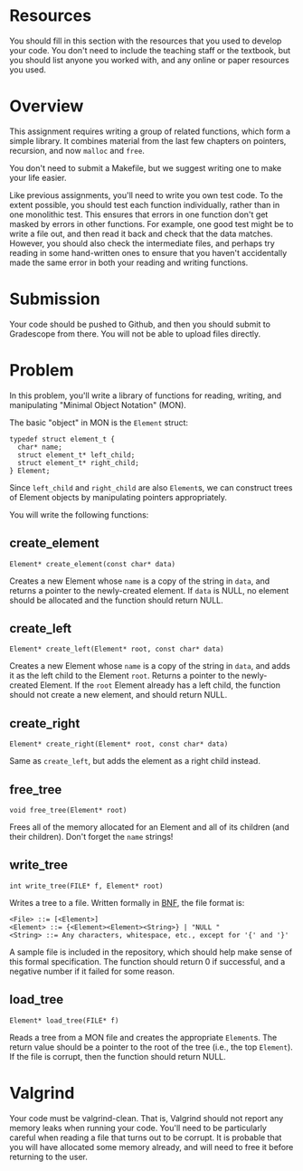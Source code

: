 # Resources
You should fill in this section with the resources that you used to develop your code.  You don't need to include the teaching staff or the textbook, but you should list anyone you worked with, and any online or paper resources you used.

# Overview
This assignment requires writing a group of related functions, which form a simple library.  It combines material from the last few chapters on pointers, recursion, and now `malloc` and `free`.

You don't need to submit a Makefile, but we suggest writing one to make your life easier.

Like previous assignments, you'll need to write you own test code.  To the extent possible, you should test each function individually, rather than in one monolithic test.  This ensures that errors in one function don't get masked by errors in other functions.  For example, one good test might be to write a file out, and then read it back and check that the data matches.  However, you should also check the intermediate files, and perhaps try reading in some hand-written ones to ensure that you haven't accidentally made the same error in both your reading and writing functions.

# Submission
Your code should be pushed to Github, and then you should submit to Gradescope from there.  You will not be able to upload files directly.

# Problem
In this problem, you'll write a library of functions for reading, writing, and manipulating "Minimal Object Notation" (MON).

The basic "object" in MON is the `Element` struct:

    typedef struct element_t {
      char* name;
      struct element_t* left_child;
      struct element_t* right_child;
    } Element;

Since `left_child` and `right_child` are also `Element`s, we can construct trees of Element objects by manipulating pointers appropriately.

You will write the following functions:

## create_element

    Element* create_element(const char* data)

Creates a new Element whose `name` is a copy of the string in `data`, and returns a pointer to the newly-created element.  If `data` is NULL, no element should be allocated and the function should return NULL.

## create_left

    Element* create_left(Element* root, const char* data)

Creates a new Element whose `name` is a copy of the string in `data`, and adds it as the left child to the Element `root`.  Returns a pointer to the newly-created Element.  If the `root` Element already has a left child, the function should not create a new element, and should return NULL.

## create_right

    Element* create_right(Element* root, const char* data)

Same as `create_left`, but adds the element as a right child instead.

## free_tree

    void free_tree(Element* root)

Frees all of the memory allocated for an Element and all of its children (and their children).  Don't forget the `name` strings!

## write_tree

    int write_tree(FILE* f, Element* root)

Writes a tree to a file.  Written formally in [BNF](https://en.wikipedia.org/wiki/Backus%E2%80%93Naur_form#Example), the file format is:

    <File> ::= [<Element>]
    <Element> ::= {<Element><Element><String>} | "NULL "
    <String> ::= Any characters, whitespace, etc., except for '{' and '}'

A sample file is included in the repository, which should help make sense of this formal specification.
The function should return 0 if successful, and a negative number if it failed for some reason.

## load_tree

    Element* load_tree(FILE* f)

Reads a tree from a MON file and creates the appropriate `Element`s.
The return value should be a pointer to the root of the tree (i.e., the top `Element`).  If the file is corrupt, then the function should return NULL.

# Valgrind
Your code must be valgrind-clean.  That is, Valgrind should not report any memory leaks when running your code.
You'll need to be particularly careful when reading a file that turns out to be corrupt.  It is probable that you will have allocated some memory already, and will need to free it before returning to the user.

